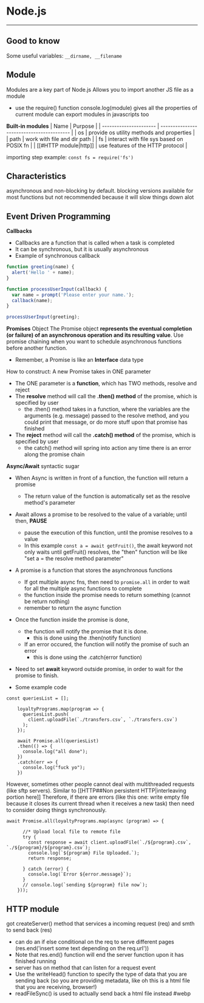 # Node.js
---
## Good to know
Some useful variables:
`__dirname, __filename`

## Module
Modules are a key part of Node.js
Allows you to import another JS file as a module
- use the require() function
console.log(module) gives all the properties of current module
can export modules in javascripts too 

**Built-in modules**
| Name                   | Purpose                                   |
| ---------------------- | ----------------------------------------- |
| os                     | provide os utility methods and properties |
| path                   | work with file and dir path               |
| fs                     | interact with file sys based on POSIX fn  |
| [[#HTTP module\|http]] | use features of the HTTP protocol         |

importing step example: `const fs = require('fs')`

## Characteristics
asynchronous and non-blocking by default. blocking versions available for most functions but not recommended because it will slow things down alot


## Event Driven Programming

**Callbacks**
- Callbacks are a function that is called when a task is completed
- It can be synchronous, but it is usually asynchronous
- Example of synchronous callback
```javascript
function greeting(name) {
  alert('Hello ' + name);
}

function processUserInput(callback) {
  var name = prompt('Please enter your name.');
  callback(name);
}

processUserInput(greeting);
```

**Promises** Object
The Promise object **represents the eventual completion (or failure) of an asynchronous operation and its resulting value**. Use promise chaining when you want to schedule asynchronous functions before another function.
- Remember, a Promise is like an **Interface** data type

How to construct: A new Promise takes in ONE parameter
- The ONE parameter is a **function**, which has TWO methods, resolve and reject
- The **resolve** method will call the **.then() method** of the promise, which is specified by user
	- the .then() method takes in a function, where the variables are the arguments (e.g. message) passed to the resolve method, and you could print that message, or do more stuff upon that promise has finished
- The **reject** method will call the **.catch() method** of the promise, which is specified by user
	- the catch() method will spring into action any time there is an error along the promise chain

**Async/Await** syntactic sugar
- When Async is written in front of a function, the function will return a promise
	- The return value of the function is automatically set as the resolve method's parameter
- Await allows a promise to be resolved to the value of a variable; until then, **PAUSE**
	- pause the execution of this function, until the promise resolves to a value
	- In this example `const a = await getFruit()`, the await keyword not only waits until getFruit() resolves, the "then" function will be like "set a = the resolve method parameter"

- A promise is a function that stores the asynchronous functions
	- If got multiple async fns, then need to `promise.all` in order to wait for all the multiple async functions to complete
	- the function inside the promise needs to return something (cannot be return nothing)
	- remember to return the async function
- Once the function inside the promise is done, 
	- the function will notify the promise that it is done.
		- this is done using the .then(notify function)
	- If an error occured, the function will notify the promise of such an error
		- this is done using the .catch(error function)
- Need to set **await** keyword outside promise, in order to wait for the promise to finish. 
- Some example code

```node
const queriesList = [];

    loyaltyPrograms.map(program => {
      queriesList.push(
        client.uploadFile(`./transfers.csv`, `./transfers.csv`)
      );
    });

    await Promise.all(queriesList)
    .then(() => {
      console.log("all done");
    })
    .catch(err => {
      console.log("fuck yo");
    })
```

However, sometimes other people cannot deal with multithreaded requests (like sftp servers). Similar to [[HTTP##Non persistent HTTP|interleaving portion here]]
Therefore, if there are errors (like this one: write empty file because it closes its current thread when it receives a new task) then need to consider doing things synchronously.
```node
await Promise.all(loyaltyPrograms.map(async (program) => {

      //* Upload local file to remote file
      try {
        const response = await client.uploadFile(`./${program}.csv`, `./${program}/${program}.csv`);
        console.log(`${program} File Uploaded.`);
        return response;
        
      } catch (error) {
        console.log(`Error ${error.message}`);
      }
      // console.log(`sending ${program} file now`);
    }));
```

## HTTP module
got createServer() method that services a incoming request (req) and smth to send back (res)
- can do an if else conditional on the req to serve different pages (res.end('insert some text depending on the req.url'))
- Note that res.end() function will end the server function upon it has finished running
- server has on method that can listen for a request event
- Use the writeHead() function to specify the type of data that you are sending back (so you are providing metadata, like oh this is a html file that you are receiving, browser!)
- readFileSync() is used to actually send back a html file instead 
#webp